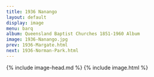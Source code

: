 ```yaml
---
title: 1936 Nanango
layout: default
display: image
menu: barq
album: Queensland Baptist Churches 1851-1960 Album
image: 1936-Nanango.jpg
prev: 1936-Margate.html
next: 1936-Norman-Park.html
---
```

{% include image-head.md %}
{% include image.html %}